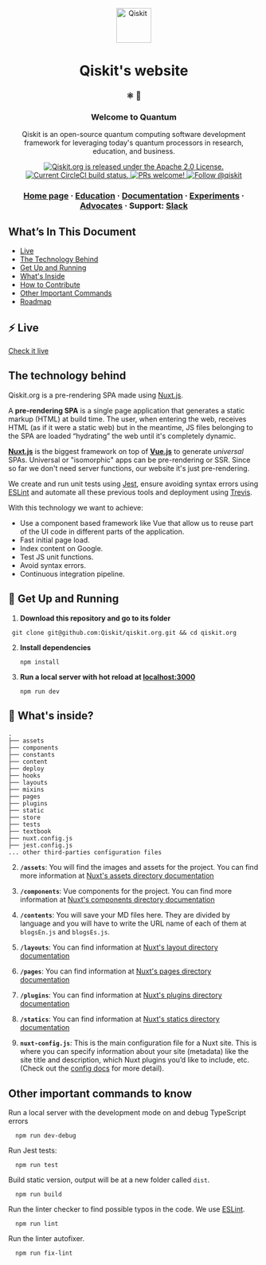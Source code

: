 <p align="center">
  <a href="https://qiskit.org/">
    <img alt="Qiskit" src="https://qiskit.org/images/qiskit-logo.svg" width="70" />
  </a>
</p>
<h1 align="center">
  Qiskit's website
</h1>

<h3 align="center">
  ⚛️  🚀
</h3>
<h3 align="center">
  Welcome to Quantum
</h3>
<p align="center">
  Qiskit is an open-source quantum computing software development framework for leveraging today's quantum processors in research, education, and business.
</p>
<p align="center">
  <a href="https://github.com/Qiskit/qiskit.org/blob/master/LICENSE.txt">
    <img src="https://img.shields.io/badge/License-Apache%202.0-blue.svg" alt="Qiskit.org is released under the Apache 2.0 License." />
  </a>
  <a href="https://travis-ci.com/Qiskit/qiskit.org">
    <img src="https://travis-ci.com/Qiskit/qiskit.org.svg?branch=master" alt="Current CircleCI build status." />
  </a>
  <a href="https://github.com/Qiskit/qiskit.org/blob/master/CONTRIBUTING.rst">
    <img src="https://img.shields.io/badge/PRs-welcome-brightgreen.svg" alt="PRs welcome!" />
  </a>
  <a href="https://twitter.com/intent/follow?screen_name=qiskit">
    <img src="https://img.shields.io/twitter/follow/qiskit.svg?label=Follow%20@qiskit" alt="Follow @qiskit" />
  </a>
</p>

<h3 align="center">
  <a href="https://qiskit.org/">Home page</a>
  <span> · </span>
  <a href="https://qiskit.org/education/">Education</a>
  <span> · </span>
  <a href="https://qiskit.org/documentation/">Documentation</a>
  <span> · </span>
  <a href="https://qiskit.org/experiments/">Experiments</a>
  <span> · </span>
  <a href="https://qiskit.org/advocates/">Advocates</a>
  <span> · </span>
  Support: <a href="https://join.slack.com/t/qiskit/shared_invite/enQtODQ2NTIyOTgwMTQ3LTI0NzM2NzkzZjJhNDgzZjY5MTQzNDY3MGNiZGQzNTNkZTE4Nzg1MjMwMmFjY2UwZTgyNDlmYWQwYmZjMjE1ZTM">Slack</a>
</h3>

## What’s In This Document

- [Live](#-live)
- [The Technology Behind](#-get-up-and-running)
- [Get Up and Running](#-whats-inside?)
- [What's Inside](#-migration-guides)
- [How to Contribute](#-how-to-contribute)
- [Other Important Commands](#memo-license)
- [Roadmap](#memo-license)

## ⚡️ Live
[Check it live](https://qiskit.org/)

## The technology behind

Qiskit.org is a pre-rendering SPA made using [Nuxt.js](https://nuxtjs.org/).

A **pre-rendering SPA** is a single page application that generates a static markup (HTML) at build time. The user, when entering the web, receives HTML (as if it were a static web) but in the meantime, JS files belonging to the SPA are loaded “hydrating” the web until it's completely dynamic.

**[Nuxt.js](https://nuxtjs.org/)** is the biggest framework on top of **[Vue.js](https://vuejs.org/)** to generate *universal* SPAs. Universal or "isomorphic" apps can be pre-rendering or SSR. Since so far we don't need server functions, our website it's just pre-rendering.

We create and run unit tests using [Jest](https://jestjs.io/), ensure avoiding syntax errors using [ESLint](https://eslint.org/) and automate all these previous tools and deployment using [Trevis](https://travis-ci.org/).

With this technology we want to achieve:
- Use a component based framework like Vue that allow us to reuse part of the UI code in different parts of the application.
- Fast initial page load.
- Index content on Google.
- Test JS unit functions.
- Avoid syntax errors.
- Continuous integration pipeline.

## 🚀 Get Up and Running


1. **Download this repository and go to its folder**

  ```shell
   git clone git@github.com:Qiskit/qiskit.org.git && cd qiskit.org
   ```

2. **Install dependencies**

   ```shell
   npm install
   ```

3. **Run a local server with hot reload at [localhost:3000](localhost:3000)**

   ```shell
   npm run dev
   ```

## 🧐 What's inside?

    .
    ├── assets
    ├── components
    ├── constants
    ├── content
    ├── deploy
    ├── hooks
    ├── layouts
    ├── mixins
    ├── pages
    ├── plugins
    ├── static
    ├── store
    ├── tests
    ├── textbook
    ├── nuxt.config.js
    ├── jest.config.js
    ... other third-parties configuration files

2.  **`/assets`**: You will find the images and assets for the project. You can find more information at [Nuxt's assets directory documentation](https://nuxtjs.org/guide/assets/)

3.  **`/components`**: Vue components for the project. You can find more information at [Nuxt's components directory documentation](https://nuxtjs.org/guide/directory-structure#the-components-directory)

4.  **`/contents`**: You will save your MD files here. They are divided by language and you will have to write the URL name of each of them at `blogsEn.js` and `blogsEs.js`.

5.  **`/layouts`**: You can find information at [Nuxt's layout directory documentation](https://nuxtjs.org/guide/directory-structure#the-layouts-directory)

7.  **`/pages`**: You can find information at [Nuxt's pages directory documentation](https://nuxtjs.org/guide/directory-structure#the-pages-directory)

8.  **`/plugins`**: You can find information at [Nuxt's plugins directory documentation](https://nuxtjs.org/guide/directory-structure#the-plugins-directory)

9.  **`/statics`**: You can find information at [Nuxt's statics directory documentation](https://nuxtjs.org/guide/directory-structure#the-static-directory)

12. **`nuxt-config.js`**: This is the main configuration file for a Nuxt site. This is where you can specify information about your site (metadata) like the site title and description, which Nuxt plugins you’d like to include, etc. (Check out the [config docs](https://nuxtjs.org/guide/configuration) for more detail).

## Other important commands to know

Run a local server with the development mode on and debug TypeScript errors
```shell
  npm run dev-debug
```

Run Jest tests:
```shell
  npm run test
```
Build static version, output will be at a new folder called `dist`.
```shell
  npm run build
```

Run the linter checker to find possible typos in the code. We use [ESLint](https://eslint.org/).
```shell
  npm run lint
```
Run the linter autofixer. 
```shell
  npm run fix-lint
```
